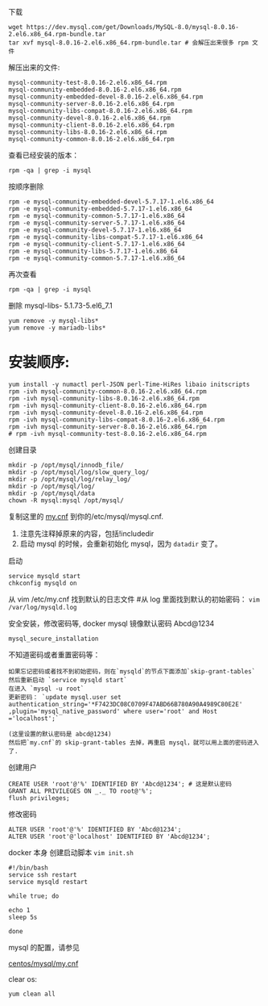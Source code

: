 下载

```
wget https://dev.mysql.com/get/Downloads/MySQL-8.0/mysql-8.0.16-2.el6.x86_64.rpm-bundle.tar
tar xvf mysql-8.0.16-2.el6.x86_64.rpm-bundle.tar # 会解压出来很多 rpm 文件
```

解压出来的文件:

```
mysql-community-test-8.0.16-2.el6.x86_64.rpm
mysql-community-embedded-8.0.16-2.el6.x86_64.rpm
mysql-community-embedded-devel-8.0.16-2.el6.x86_64.rpm
mysql-community-server-8.0.16-2.el6.x86_64.rpm
mysql-community-libs-compat-8.0.16-2.el6.x86_64.rpm
mysql-community-devel-8.0.16-2.el6.x86_64.rpm
mysql-community-client-8.0.16-2.el6.x86_64.rpm
mysql-community-libs-8.0.16-2.el6.x86_64.rpm
mysql-community-common-8.0.16-2.el6.x86_64.rpm
```

查看已经安装的版本：

`rpm -qa | grep -i mysql`

按顺序删除

```
rpm -e mysql-community-embedded-devel-5.7.17-1.el6.x86_64
rpm -e mysql-community-embedded-5.7.17-1.el6.x86_64
rpm -e mysql-community-common-5.7.17-1.el6.x86_64
rpm -e mysql-community-server-5.7.17-1.el6.x86_64
rpm -e mysql-community-devel-5.7.17-1.el6.x86_64
rpm -e mysql-community-libs-compat-5.7.17-1.el6.x86_64
rpm -e mysql-community-client-5.7.17-1.el6.x86_64
rpm -e mysql-community-libs-5.7.17-1.el6.x86_64
rpm -e mysql-community-common-5.7.17-1.el6.x86_64
```

再次查看

`rpm -qa | grep -i mysql`

删除 mysql-libs- 5.1.73-5.el6_7.1

```
yum remove -y mysql-libs*
yum remove -y mariadb-libs*
```

# 安装顺序:

```
yum install -y numactl perl-JSON perl-Time-HiRes libaio initscripts
rpm -ivh mysql-community-common-8.0.16-2.el6.x86_64.rpm
rpm -ivh mysql-community-libs-8.0.16-2.el6.x86_64.rpm
rpm -ivh mysql-community-client-8.0.16-2.el6.x86_64.rpm
rpm -ivh mysql-community-devel-8.0.16-2.el6.x86_64.rpm
rpm -ivh mysql-community-libs-compat-8.0.16-2.el6.x86_64.rpm
rpm -ivh mysql-community-server-8.0.16-2.el6.x86_64.rpm
# rpm -ivh mysql-community-test-8.0.16-2.el6.x86_64.rpm
```

创建目录

```
mkdir -p /opt/mysql/innodb_file/
mkdir -p /opt/mysql/log/slow_query_log/
mkdir -p /opt/mysql/log/relay_log/
mkdir -p /opt/mysql/log/
mkdir -p /opt/mysql/data
chown -R mysql:mysql /opt/mysql/
```

复制这里的 [my.cnf](my.cnf) 到你的/etc/mysql/mysql.cnf.

1. 注意先注释掉原来的内容，包括!includedir
2. 启动 mysql 的时候，会重新初始化 mysql，因为 `datadir` 变了。

启动

```
service mysqld start
chkconfig mysqld on
```

从 vim /etc/my.cnf 找到默认的日志文件 #从 log 里面找到默认的初始密码：
`vim /var/log/mysqld.log`

安全安装，修改密码等, docker mysql 镜像默认密码 Abcd@1234

`mysql_secure_installation`

不知道密码或者重置密码等：

```
如果忘记密码或者找不到初始密码，则在`mysqld`的节点下面添加`skip-grant-tables`
然后重新启动 `service mysqld start`
在进入 `mysql -u root`
更新密码： `update mysql.user set authentication_string='*F7423DC08C0709F47ABD66B780A90A4989C80E2E' ,plugin='mysql_native_password' where user='root' and Host ='localhost';`

(这里设置的默认密码是 abcd@1234)
然后把`my.cnf`的 skip-grant-tables 去掉，再重启 mysql，就可以用上面的密码进入了.
```

创建用户

```
CREATE USER 'root'@'%' IDENTIFIED BY 'Abcd@1234'; # 这是默认密码
GRANT ALL PRIVILEGES ON _._ TO root@'%';
flush privileges;
```

修改密码

```
ALTER USER 'root'@'%' IDENTIFIED BY 'Abcd@1234';
ALTER USER 'root'@'localhost' IDENTIFIED BY 'Abcd@1234';
```

docker 本身 创建启动脚本
`vim init.sh`

```
#!/bin/bash
service ssh restart
service mysqld restart

while true; do

echo 1
sleep 5s

done
```

mysql 的配置，请参见

[centos/mysql/my.cnf](../../centos/mysql/my.cnf)

clear os:

`yum clean all`
